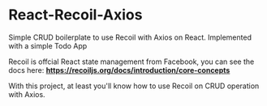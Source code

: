 # React-Recoil-Axios
Simple CRUD boilerplate to use Recoil with Axios on React. Implemented with a simple Todo App

Recoil is offcial React state management from Facebook, you can see the docs here: **https://recoiljs.org/docs/introduction/core-concepts**

With this project, at least you'll know how to use Recoil on CRUD operation with Axios.